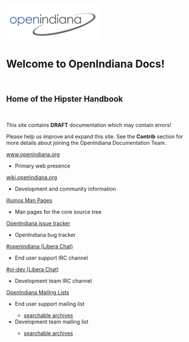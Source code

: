 <div class="jumbotron">
  <img src = "Openindiana.png">
  <h1>Welcome to OpenIndiana Docs!</h1>
  <br>
  <h2>Home of the <b>Hipster Handbook</b></h2>
  <br>
  <p>This site contains <b>DRAFT</b> documentation which may contain errors!</p>
  <p>Please help us improve and expand this site. See the <b>Contrib</b> section for more details about joining the OpenIndiana Documentation Team.</p>
</div>

<div class="col-sm-6">
  <div class="panel panel-default">
    <div class="panel-heading"><a href="https://www.openindiana.org">www.openindiana.org</a></div>
    <div class="panel-body"><ul><li>Primary web presence</li></ul></div>
  </div>
  <div class="panel panel-default">
    <div class="panel-heading"><a href="https://wiki.openindiana.org">wiki.openindiana.org</a></div>
    <div class="panel-body"><ul><li>Development and community information</li></ul></div>
  </div>
  <div class="panel panel-default">
    <div class="panel-heading"><a href="https://illumos.org/man/">illumos Man Pages</a></div>
    <div class="panel-body"><ul><li>Man pages for the core source tree</li></ul></div>
  </div>
  <div class="panel panel-default">
    <div class="panel-heading"><a href="https://www.illumos.org/projects/openindiana/issues">OpenIndiana issue tracker</a></div>
    <div class="panel-body"><ul><li>OpenIndiana bug tracker</li></ul></div>
  </div>
</div>

<div class="col-sm-6">
  <div class="panel panel-default">
    <div class="panel-heading"><a href="irc://irc.libera.chat/openindiana">#openindiana (Libera Chat)</a></div>
    <div class="panel-body">
      <ul>
        <li>End user support IRC channel</li>
      </ul>
    </div>
  </div>
  <div class="panel panel-default">
    <div class="panel-heading"><a href="irc://irc.libera.chat/oi-dev">#oi-dev (Libera Chat)</a></div>
    <div class="panel-body">
      <ul>
        <li>Development team IRC channel</li>
      </ul>
    </div>
  </div>
  <div class="panel panel-default">
    <div class="panel-heading"><a href="http://openindiana.org/mailman">OpenIndiana Mailing Lists</a></div>
    <div class="panel-body">
      <ul>
        <li>End user support mailing list</li>
        <ul><li><a href="https://www.mail-archive.com/openindiana-discuss@openindiana.org/">searchable archives</a></li></ul>
        <li>Development team mailing list</li>
        <ul><li><a href="https://www.mail-archive.com/oi-dev@openindiana.org/">searchable archives</a></li></ul>
      </ul>
    </div>
  </div>
</div>

